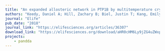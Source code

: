 ```yaml
---
title: "An expanded allosteric network in PTP1B by multitemperature crystallography, fragment screening, and covalent tethering"
authors: "Keedy, Daniel A; Hill, Zachary B; Biel, Justin T; Kang, Emily; Rettenmaier, T Justin; Brandao-Neto, Jose; **Pearce, Nicholas M**; von Delft, Frank; Wells, James A; Fraser, James S; "
journal: "Elife"
pub_date: "2018"
journal_link: "https://elifesciences.org/articles/36307"
download_link: "https://elifesciences.org/download/aHR0cHM6Ly9jZG4uZWxpZmVzY2llbmNlcy5vcmcvYXJ0aWNsZXMvMzYzMDcvZWxpZmUtMzYzMDctdjIucGRmP2Nhbm9uaWNhbFVyaT1odHRwczovL2VsaWZlc2NpZW5jZXMub3JnL2FydGljbGVzLzM2MzA3/elife-36307-v2.pdf?_hash=r%2FkiTCa89SmxV%2F9KdvCw0QScXAskI9FvET946b%2FA%2Bcc%3D"
projects: 
    - pandda
---
```


